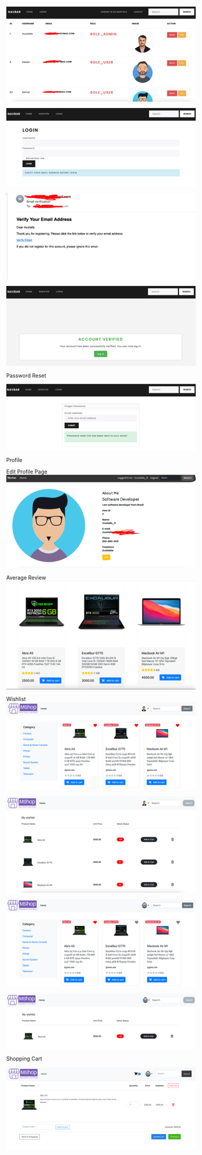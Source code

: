 ![img.png](img.png)

![img_3.png](img_3.png)

![img_1.png](img_1.png)

![img_2.png](img_2.png)

Password Reset

![img_5.png](img_5.png)

Profile 


Edit Profile Page
![img_7.png](img_7.png)

Average Review
![img_9.png](img_9.png)

Wishlist
![img_10.png](img_10.png)

![img_11.png](img_11.png)

![img_12.png](img_12.png)

![img_13.png](img_13.png)

Shopping Cart

![img_14.png](img_14.png)